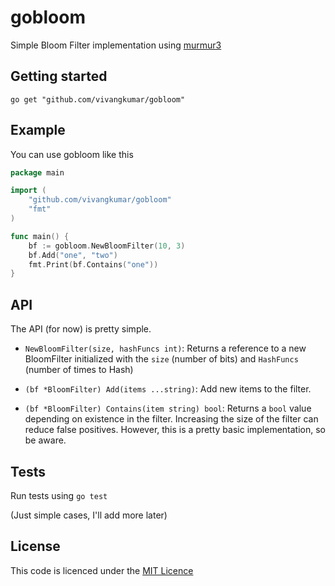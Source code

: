 # gobloom

Simple Bloom Filter implementation using [murmur3]([http://code.google.com/p/smhasher/wiki/MurmurHash3)

## Getting started

`go get "github.com/vivangkumar/gobloom"`

## Example

You can use gobloom like this

```go
package main

import (
	"github.com/vivangkumar/gobloom"
	"fmt"
)

func main() {
	bf := gobloom.NewBloomFilter(10, 3)
	bf.Add("one", "two")
	fmt.Print(bf.Contains("one"))
}
```

## API

The API (for now) is pretty simple.

- `NewBloomFilter(size, hashFuncs int)`: Returns a reference to a new BloomFilter initialized with the `size`
(number of bits) and `HashFuncs` (number of times to Hash)

- `(bf *BloomFilter) Add(items ...string)`: Add new items to the filter.

- `(bf *BloomFilter) Contains(item string) bool`: Returns a `bool` value depending on existence in the filter.
Increasing the size of the filter can reduce false positives. However, this is a pretty basic implementation, so be
aware.

## Tests

Run tests using `go test`

(Just simple cases, I'll add more later)

## License

This code is licenced under the [MIT Licence](http://opensource.org/licenses/mit-license.php)
